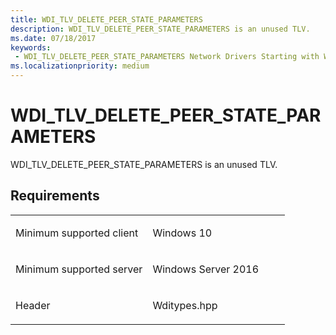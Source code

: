 ```yaml
---
title: WDI_TLV_DELETE_PEER_STATE_PARAMETERS
description: WDI_TLV_DELETE_PEER_STATE_PARAMETERS is an unused TLV.
ms.date: 07/18/2017
keywords:
 - WDI_TLV_DELETE_PEER_STATE_PARAMETERS Network Drivers Starting with Windows Vista
ms.localizationpriority: medium
---
```


# WDI\_TLV\_DELETE\_PEER\_STATE\_PARAMETERS


WDI\_TLV\_DELETE\_PEER\_STATE\_PARAMETERS is an unused TLV.

Requirements
------------

<table>
<colgroup>
<col width="50%" />
<col width="50%" />
</colgroup>
<tbody>
<tr class="odd">
<td><p>Minimum supported client</p></td>
<td><p>Windows 10</p></td>
</tr>
<tr class="even">
<td><p>Minimum supported server</p></td>
<td><p>Windows Server 2016</p></td>
</tr>
<tr class="odd">
<td><p>Header</p></td>
<td>Wditypes.hpp</td>
</tr>
</tbody>
</table>

 

 




